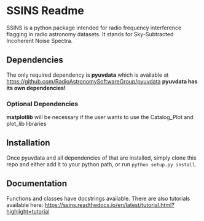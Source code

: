 # SSINS Readme

SSINS is a python package intended for radio frequency interference flagging in radio astronomy datasets. It stands for Sky-Subtracted Incoherent Noise Spectra.

## Dependencies

The only required dependency is **pyuvdata** which is available at https://github.com/RadioAstronomySoftwareGroup/pyuvdata
**pyuvdata has its own dependencies!**

### Optional Dependencies

**matplotlib** will be necessary if the user wants to use the Catalog_Plot and plot_lib libraries

## Installation

Once pyuvdata and all dependencies of that are installed, simply clone this repo and either add it to your python path, or run `python setup.py install`.

## Documentation

Functions and classes have docstrings available. There are also tutorials available here: https://ssins.readthedocs.io/en/latest/tutorial.html?highlight=tutorial
